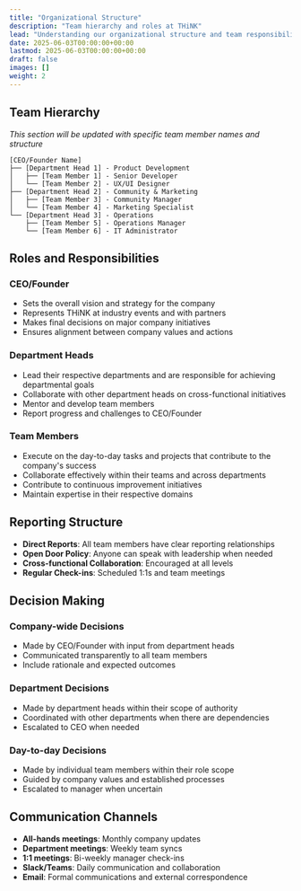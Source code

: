 ```yaml
---
title: "Organizational Structure"
description: "Team hierarchy and roles at THiNK"
lead: "Understanding our organizational structure and team responsibilities"
date: 2025-06-03T00:00:00+00:00
lastmod: 2025-06-03T00:00:00+00:00
draft: false
images: []
weight: 2
---
```


## Team Hierarchy

*This section will be updated with specific team member names and structure*

```
[CEO/Founder Name]
├── [Department Head 1] - Product Development
│   ├── [Team Member 1] - Senior Developer
│   └── [Team Member 2] - UX/UI Designer
├── [Department Head 2] - Community & Marketing
│   ├── [Team Member 3] - Community Manager
│   └── [Team Member 4] - Marketing Specialist
└── [Department Head 3] - Operations
    ├── [Team Member 5] - Operations Manager
    └── [Team Member 6] - IT Administrator
```

## Roles and Responsibilities

### CEO/Founder
- Sets the overall vision and strategy for the company
- Represents THiNK at industry events and with partners
- Makes final decisions on major company initiatives
- Ensures alignment between company values and actions

### Department Heads
- Lead their respective departments and are responsible for achieving departmental goals
- Collaborate with other department heads on cross-functional initiatives
- Mentor and develop team members
- Report progress and challenges to CEO/Founder

### Team Members
- Execute on the day-to-day tasks and projects that contribute to the company's success
- Collaborate effectively within their teams and across departments
- Contribute to continuous improvement initiatives
- Maintain expertise in their respective domains

## Reporting Structure

- **Direct Reports**: All team members have clear reporting relationships
- **Open Door Policy**: Anyone can speak with leadership when needed
- **Cross-functional Collaboration**: Encouraged at all levels
- **Regular Check-ins**: Scheduled 1:1s and team meetings

## Decision Making

### Company-wide Decisions
- Made by CEO/Founder with input from department heads
- Communicated transparently to all team members
- Include rationale and expected outcomes

### Department Decisions
- Made by department heads within their scope of authority
- Coordinated with other departments when there are dependencies
- Escalated to CEO when needed

### Day-to-day Decisions
- Made by individual team members within their role scope
- Guided by company values and established processes
- Escalated to manager when uncertain

## Communication Channels

- **All-hands meetings**: Monthly company updates
- **Department meetings**: Weekly team syncs
- **1:1 meetings**: Bi-weekly manager check-ins
- **Slack/Teams**: Daily communication and collaboration
- **Email**: Formal communications and external correspondence
